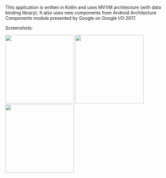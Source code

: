 This application is written in Kotlin and uses MVVM architecture (with data binding library). It also uses new components from Android Architecture Components module presented by Google on Google I/O 2017.

Screenshots:

<img src="http://imgur.com/QXizlKl.png" width="216"> <img src="http://imgur.com/wHGGMNe.png" width="216"> <img src="http://imgur.com/9iZoyIj.png" width="216">
